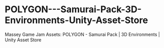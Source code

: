 # POLYGON---Samurai-Pack-3D-Environments-Unity-Asset-Store
Massey Game Jam Assets: POLYGON - Samurai Pack | 3D Environments | Unity Asset Store

